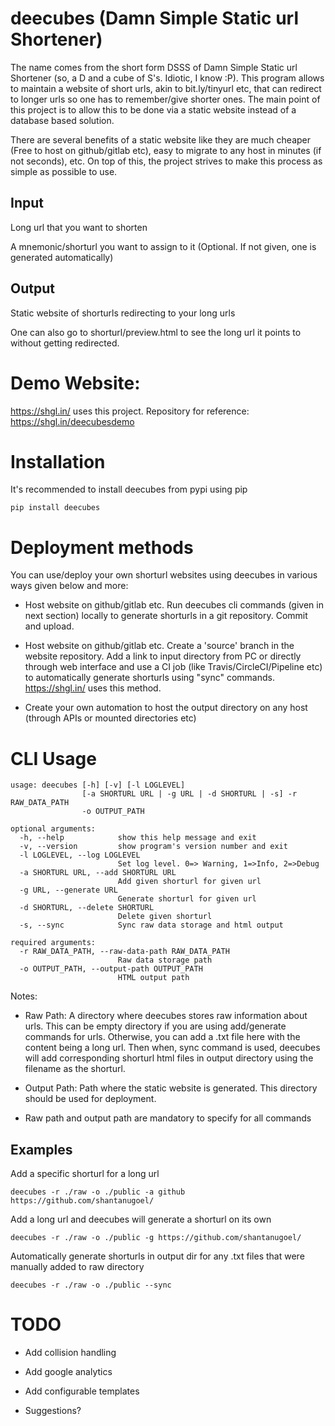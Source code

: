 # deecubes (Damn Simple Static url Shortener)

The name comes from the short form DSSS of Damn Simple Static url Shortener (so, a D and a cube of S's. Idiotic, I know :P). This program allows to maintain a website of short urls, akin to bit.ly/tinyurl etc, that can redirect to longer urls so one has to remember/give shorter ones. The main point of this project is to allow this to be done via a static website instead of a database based solution.

There are several benefits of a static website like they are much cheaper (Free to host on github/gitlab etc), easy to migrate to any host in minutes (if not seconds), etc. On top of this, the project strives to make this process as simple as possible to use.

## Input

Long url that you want to shorten

A mnemonic/shorturl you want to assign to it (Optional. If not given, one is generated automatically)

## Output

Static website of shorturls redirecting to your long urls

One can also go to shorturl/preview.html to see the long url it points to without getting redirected.

# Demo Website:
https://shgl.in/ uses this project. Repository for reference: https://shgl.in/deecubesdemo

# Installation

It's recommended to install deecubes from pypi using pip

```
pip install deecubes
```

# Deployment methods

You can use/deploy your own shorturl websites using deecubes in various ways given below and more:

- Host website on github/gitlab etc. Run deecubes cli commands (given in next section) locally to generate shorturls in a git repository. Commit and upload.

- Host website on github/gitlab etc. Create a 'source' branch in the website repository. Add a link to input directory from PC or directly through web interface and use a CI job (like Travis/CircleCI/Pipeline etc) to automatically generate shorturls using "sync" commands. https://shgl.in/ uses this method.

- Create your own automation to host the output directory on any host (through APIs or mounted directories etc)

# CLI Usage

```
usage: deecubes [-h] [-v] [-l LOGLEVEL]
                [-a SHORTURL URL | -g URL | -d SHORTURL | -s] -r RAW_DATA_PATH
                -o OUTPUT_PATH

optional arguments:
  -h, --help            show this help message and exit
  -v, --version         show program's version number and exit
  -l LOGLEVEL, --log LOGLEVEL
                        Set log level. 0=> Warning, 1=>Info, 2=>Debug
  -a SHORTURL URL, --add SHORTURL URL
                        Add given shorturl for given url
  -g URL, --generate URL
                        Generate shorturl for given url
  -d SHORTURL, --delete SHORTURL
                        Delete given shorturl
  -s, --sync            Sync raw data storage and html output

required arguments:
  -r RAW_DATA_PATH, --raw-data-path RAW_DATA_PATH
                        Raw data storage path
  -o OUTPUT_PATH, --output-path OUTPUT_PATH
                        HTML output path

```

Notes:

- Raw Path: A directory where deecubes stores raw information about urls. This can be empty directory if you are using add/generate commands for urls. Otherwise, you can add a .txt file here with the content being a long url. Then when, sync command is used, deecubes will add corresponding shorturl html files in output directory using the filename as the shorturl.

- Output Path: Path where the static website is generated. This directory should be used for deployment.

- Raw path and output path are mandatory to specify for all commands

## Examples

Add a specific shorturl for a long url

```
deecubes -r ./raw -o ./public -a github https://github.com/shantanugoel/
```

Add a long url and deecubes will generate a shorturl on its own

```
deecubes -r ./raw -o ./public -g https://github.com/shantanugoel/
```

Automatically generate shorturls in output dir for any .txt files that were manually added to raw directory

```
deecubes -r ./raw -o ./public --sync
```

# TODO

- Add collision handling

- Add google analytics

- Add configurable templates

- Suggestions?
